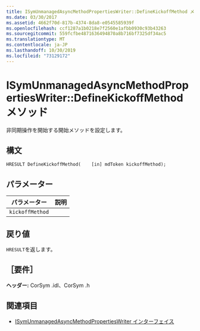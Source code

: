 ```yaml
---
title: ISymUnmanagedAsyncMethodPropertiesWriter::DefineKickoffMethod メソッド
ms.date: 03/30/2017
ms.assetid: 4662f70d-817b-4374-8da8-e0545585939f
ms.openlocfilehash: ccf1287a1b0218e7f2560e1afbb0930c93b43263
ms.sourcegitcommit: 559fcfbe4871636494870a8b716bf7325df34ac5
ms.translationtype: MT
ms.contentlocale: ja-JP
ms.lasthandoff: 10/30/2019
ms.locfileid: "73129172"
---
```

# <a name="isymunmanagedasyncmethodpropertieswriterdefinekickoffmethod-method"></a>ISymUnmanagedAsyncMethodPropertiesWriter::DefineKickoffMethod メソッド
非同期操作を開始する開始メソッドを設定します。  
  
## <a name="syntax"></a>構文  
  
```idl  
HRESULT DefineKickoffMethod(    [in] mdToken kickoffMethod);  
```  
  
## <a name="parameters"></a>パラメーター  
  
|パラメーター|説明|  
|---------------|-----------------|  
|`kickoffMethod`||  
  
## <a name="return-value"></a>戻り値  
 `HRESULT`を返します。  
  
## <a name="requirements"></a>［要件］  
 **ヘッダー:** CorSym .idl、CorSym .h  
  
## <a name="see-also"></a>関連項目

- [ISymUnmanagedAsyncMethodPropertiesWriter インターフェイス](../../../../docs/framework/unmanaged-api/diagnostics/isymunmanagedasyncmethodpropertieswriter-interface.md)
